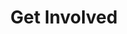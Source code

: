---
locale: en
title: Get Involved
description: How you can help inform more people
helpTitle: Help
roles: 
  - roleTitle: Content Creators
    roleBody: >
      As circumstances surrounding COVID evolve continuously, we will be required to release updated infographics to address them. We are looking for individuals who will be keen to gather and summaries information from reliable sources (e.g. WHO, NHS, NICE, GOV.UK) and creating infographics with the information gathered. 

      We have a group of doctors who are readily available to validate any information going up to make this process as secure and as reliable as possible. No previous design experience is required! Most of our infographics are put together on Microsoft Powerpoint, so some proficiency there would be appreciated.
  - roleTitle: Translators
    roleBody: >
      With up to 30 languages (and potentially more) on offer, we are constantly looking for individuals who can translate simple medical information.

      Here are the current list of languages we are currently offering: Hindi, Gujarati, Punjabi, Bengali, Tamil, Swahili, Urdu, Polish, Arabic, Hebrew, German, Turkish, Farsi, Malayalam, Kurdish, French, Lithuanian, Yoruba, Chinese (simplified), Russian, Spanish, Ukrainian, Japanese, Somali, Vietnamese, Mali, Dutch, Bulgarian, Swedish, Korean and Portuguese!

      If you are interested in translating any of these languages or can offer any languages that are not on this list, please get in touch! We are ideally looking for those who are fluent in their respective language.

      PLEASE ALSO SEE: “Community ambassadors” – language unlocks a community; most of our current translators also work as community ambassadors, please also see the role description if you would like to get involved
  - roleTitle: Community Ambassadors
    roleBody: >
      Prevention is the best cure. Education can allow for this prevention to occur. For our infographics to have maximum impact, we will need individuals who can distribute them to the communities represented by the languages we offer. Your role would include:

       - distributing the respective infographic to the correct communities by various media means
       - reaching out to those who have a wider influence on these communities, e.g. religious leaders, university societies public/global health groups.

      promoting our initiative to gain more attention
      No experience required! Just a willingness to put yourself out there for a meaningful and impactful cause.
  - roleTitle: Social Media Management
    roleBody: >
      We are currently active on Facebook and are in the process of launching our initiative on other social media platforms, e.g. Twitter and Instagram.

      We are looking for individuals to represent us on these platforms. Your role would involve working closely with us to:

       - post infographics/any updates
       - source and share any relevant media updates on the COVID19/BAME situation
       - reply to those who contact the group
       - reach out to those who are working in a similar field
      
      Ideally, we would like some prior experience in managing social media accounts to be able maximise our output, however we are open to those who are willing to learn
donateTitle: Donate 
donateBody: If you want to donate ... 
donateButton: Donate Now 
---